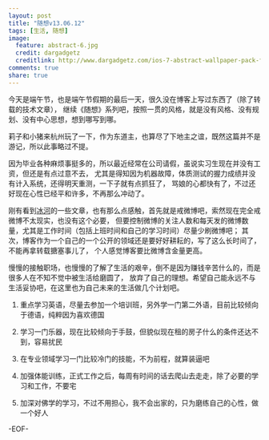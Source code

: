 ```yaml
---
layout: post
title: "随想v13.06.12"
tags: [生活, 随想]
image:
  feature: abstract-6.jpg
  credit: dargadgetz
  creditlink: http://www.dargadgetz.com/ios-7-abstract-wallpaper-pack-for-iphone-5-and-ipod-touch-retina/
comments: true
share: true
---
```


今天是端午节，也是端午节假期的最后一天，很久没在博客上写过东西了（除了转载的技术文章），
继续《随想》系列吧，按照一贯的风格，就是没有风格、没有规划、没有中心思想，想到哪写到哪。

莉子和小猪来杭州玩了一下，作为东道主，也算尽了下地主之谊，既然这篇并不是游记，所以此事略过不提。

因为毕业各种麻烦事挺多的，所以最近经常在公司请假，虽说实习生现在并没有工资，但还是有点过意不去，
尤其是得知因为机器故障，体质测试的握力成绩并没有计入系统，还得明天重测，一下子就有点抓狂了，
骂娘的心都快有了，不过还好现在心性已经平和许多，不再那么冲动了。

刚有看到[冰河](http://tianchunbinghe.blog.163.com/)的一些文章，也有那么点感触，首先就是戒微博吧，索然现在完全戒微博不太现实，也没有这个必要，
但要控制微博的关注人数和每天发的微博数量，尤其是工作时间（包括上班时间和自己的学习时间）尽量少刷微博吧；
其次，博客作为一个自己的一个公开的领域还是要好好耕耘的，写了这么长时间了，不能再拿转载搪塞事儿了，
个人感觉博客要比微博含金量更高。

慢慢的接触职场，也慢慢的了解了生活的艰辛，倒不是因为赚钱辛苦什么的，而是很多人在不知不觉中被生活给磨圆了，
放弃了自己的理想。希望自己能永远不与生活妥协吧，在这里也为自己未来的生活做几个计划吧。

1. 重点学习英语，尽量去参加一个培训班，另外学一门第二外语，目前比较倾向于德语，纯粹因为喜欢德国

2. 学习一门乐器，现在比较倾向于手鼓，但貌似现在租的房子什么的条件还达不到，容易扰民

3. 在专业领域学习一门比较冷门的技能，不为前程，就算装逼吧

4. 加强体能训练，正式工作之后，每周有时间的话去爬山去走走，除了必要的学习和工作，不要宅

5. 加深对佛学的学习，不过不用担心，我不会出家的，只为磨练自己的心性，做一个好人

-EOF-
